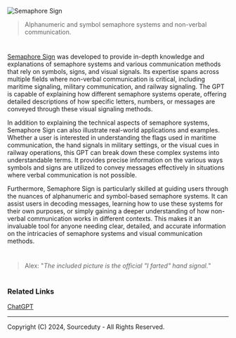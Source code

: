 ![Semaphore Sign](https://github.com/user-attachments/assets/0321afe6-b1ed-422a-853c-d8151a302ebb)

> Alphanumeric and symbol semaphore systems and non-verbal communication.

#

[Semaphore Sign](https://chatgpt.com/g/g-lY6UQk1Gk-semaphore-sign) was developed to provide in-depth knowledge and explanations of semaphore systems and various communication methods that rely on symbols, signs, and visual signals. Its expertise spans across multiple fields where non-verbal communication is critical, including maritime signaling, military communication, and railway signaling. The GPT is capable of explaining how different semaphore systems operate, offering detailed descriptions of how specific letters, numbers, or messages are conveyed through these visual signaling methods.

In addition to explaining the technical aspects of semaphore systems, Semaphore Sign can also illustrate real-world applications and examples. Whether a user is interested in understanding the flags used in maritime communication, the hand signals in military settings, or the visual cues in railway operations, this GPT can break down these complex systems into understandable terms. It provides precise information on the various ways symbols and signs are utilized to convey messages effectively in situations where verbal communication is not possible.

Furthermore, Semaphore Sign is particularly skilled at guiding users through the nuances of alphanumeric and symbol-based semaphore systems. It can assist users in decoding messages, learning how to use these systems for their own purposes, or simply gaining a deeper understanding of how non-verbal communication works in different contexts. This makes it an invaluable tool for anyone needing clear, detailed, and accurate information on the intricacies of semaphore systems and visual communication methods.

#

> Alex: "*The included picture is the official "I farted" hand signal.*"

#
### Related Links

[ChatGPT](https://github.com/sourceduty/ChatGPT)

***
Copyright (C) 2024, Sourceduty - All Rights Reserved.
